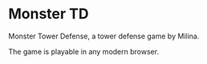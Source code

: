 # Monster TD
Monster Tower Defense, a tower defense game by Milina.

The game is playable in any modern browser.
